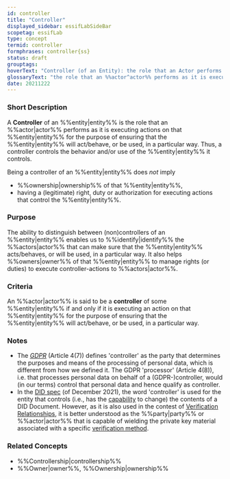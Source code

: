```yaml
---
id: controller
title: "Controller"
displayed_sidebar: essifLabSideBar
scopetag: essifLab
type: concept
termid: controller
formphrases: controller{ss}
status: draft
grouptags:
hoverText: "Controller (of an Entity): the role that an Actor performs as it is executing actions on that Entity for the purpose of ensuring that the Entity will act/behave, or be used, in a particular way."
glossaryText: "the role that an %%actor^actor%% performs as it is executing actions on that %%entity^entity%% for the purpose of ensuring that the %%entity^entity%% will act/behave, or be used, in a particular way."
date: 20211222
---
```


### Short Description
A **Controller** of an %%entity|entity%% is the role that an %%actor|actor%% performs as it is executing actions on that %%entity|entity%% for the purpose of ensuring that the %%entity|entity%% will act/behave, or be used, in a particular way. Thus, a controller controls the behavior and/or use of the %%entity|entity%% it controls.

Being a controller of an %%entity|entity%% does *not* imply
- %%ownership|ownership%% of that %%entity|entity%%,
- having a (legitimate) right, duty or authorization for executing actions that control the %%entity|entity%%.

### Purpose
The ability to distinguish between (non)controllers of an %%entity|entity%% enables us to %%identify|identify%% the %%actors|actor%% that can make sure that the %%entity|entity%% acts/behaves, or will be used, in a particular way. It also helps %%owners|owner%% of that %%entity|entity%% to manage rights (or duties) to execute controller-actions to %%actors|actor%%.

### Criteria
An %%actor|actor%% is said to be a **controller** of some %%entity|entity%% if and only if it is executing an action on that %%entity|entity%% for the purpose of ensuring that the %%entity|entity%% will act/behave, or be used, in a particular way.

### Notes
- The [*GDPR*](https://eur-lex.europa.eu/legal-content/EN/TXT/HTML/?uri=CELEX:32016R0679&from=EN) (Article 4(7)) defines 'controller' as the party that determines the purposes and means of the processing of personal data, which is different from how we defined it. The GDPR 'processor' (Article 4(8)), i.e. that processes personal data on behalf of a (GDPR-)controller, would (in our terms) control that personal data and hence qualify as controller.
- In the [DID spec](https://www.w3.org/TR/did-core/) (of December 2021), the word 'controller' is used for the entity that controls (i.e., has the [capability](capability@) to change) the contents of a DID Document. However, as it is also used in the contest of [Verification Relationships](https://www.w3.org/TR/did-core/#verification-relationships), it is better understood as the %%party|party%% or %%actor|actor%% that is capable of wielding the private key material associated with a specific [verification method](https://www.w3.org/TR/did-core/#dfn-verification-method).

### Related Concepts
- %%Controllership|controllership%%
- %%Owner|owner%%, %%Ownership|ownership%%
